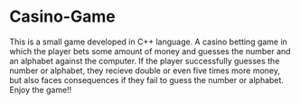# Casino-Game

This is a small game developed in C++ language. A casino betting game in which the player bets some amount of money and guesses the number and an alphabet against the computer. If the player successfully guesses the number or alphabet, they recieve double or even five times more money, but also faces consequences if they fail to guess the number or alphabet. Enjoy the game!!
